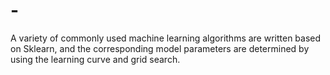 # -
A variety of commonly used machine learning algorithms are written based on Sklearn, and the corresponding model parameters are determined by using the learning curve and grid search.  

